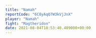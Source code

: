 ```yaml
---
title: "Namah"
reportCode: "6C8yAqQ7W3kVjJnX"
player: "Namah"
fight: "Magtheridon"
date: 2021-08-04T18:53:40.409000+00:00
---
```

